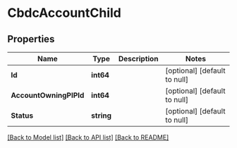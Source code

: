 # CbdcAccountChild

## Properties
Name | Type | Description | Notes
------------ | ------------- | ------------- | -------------
**Id** | **int64** |  | [optional] [default to null]
**AccountOwningPIPId** | **int64** |  | [optional] [default to null]
**Status** | **string** |  | [optional] [default to null]

[[Back to Model list]](../README.md#documentation-for-models) [[Back to API list]](../README.md#documentation-for-api-endpoints) [[Back to README]](../README.md)

